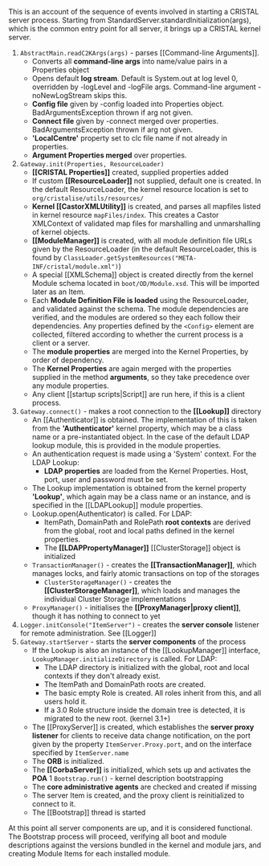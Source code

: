 This is an account of the sequence of events involved in starting a CRISTAL server process. Starting from StandardServer.standardInitialization(args), which is the common entry point for all server, it brings up a CRISTAL kernel server.
1. `AbstractMain.readC2KArgs(args)` - parses [[Command-line Arguments]]. 
    * Converts all **command-line args** into name/value pairs in a Properties object
    * Opens default **log stream**. Default is System.out at log level 0, overridden by -logLevel and -logFile args. Command-line argument -noNewLogStream skips this.
    * **Config file** given by -config loaded into Properties object. BadArgumentsException thrown if arg not given.
    * **Connect file** given by -connect merged over properties. BadArgumentsException thrown if arg not given.
    * **'LocalCentre'** property set to clc file name if not already in properties.
    * **Argument Properties merged** over properties.
1. `Gateway.init(Properties, ResourceLoader)`
    * **[[CRISTAL Properties]]** created, supplied properties added
    * If custom **[[ResourceLoader]]** not supplied, default one is created. In the default ResourceLoader, the kernel resource location is set to `org/cristalise/utils/resources/`
    * **Kernel [[CastorXMLUtility]]** is created, and parses all mapfiles listed in kernel resource `mapFiles/index`. This creates a Castor XMLContext of validated map files for marshalling and unmarshalling of kernel objects.
    * **[[ModuleManager]]** is created, with all module definition file URLs given by the ResourceLoader (in the default ResourceLoader, this is found by `ClassLoader.getSystemResources("META-INF/cristal/module.xml")`)
    * A special [[XMLSchema]] object is created directly from the kernel Module schema located in `boot/OD/Module.xsd`. This will be imported later as an Item.
    * Each **Module Definition File is loaded** using the ResourceLoader, and validated against the schema. The module dependencies are verified, and the modules are ordered so they each follow their dependencies. Any properties defined by the `<Config>` element are collected, filtered according to whether the current process is a client or a server.
    * The **module properties** are merged into the Kernel Properties, by order of dependency.
    * The **Kernel Properties** are again merged with the properties supplied in the method **arguments**, so they take precedence over any module properties.
    * Any client [[startup scripts|Script]] are run here, if this is a client process.
1. `Gateway.connect()` - makes a root connection to the **[[Lookup]]** directory
    * An [[Authenticator]] is obtained. The implementation of this is taken from the **'Authenticator'** kernel property, which may be a class name or a pre-instantiated object. In the case of the default LDAP lookup module, this is provided in the module properties.
    * An authentication request is made using a 'System' context. For the LDAP Lookup:
        * **LDAP properties** are loaded from the Kernel Properties. Host, port, user and password must be set.
    * The Lookup implementation is obtained from the kernel property **'Lookup'**, which again may be a class name or an instance, and is specified in the [[LDAPLookup]] module properties.
    * Lookup.open(Authenticator) is called. For LDAP:
        * ItemPath, DomainPath and RolePath **root contexts** are derived from the global, root and local paths defined in the kernel properties.
        * The **[[LDAPPropertyManager]]** [[ClusterStorage]] object is initialized
    * `TransactionManager()` -  creates the **[[TransactionManager]]**, which manages locks, and fairly atomic transactions on top of the storages
        * `ClusterStorageManager()` - creates the **[[ClusterStorageManager]]**, which loads and manages the individual Cluster Storage implementations
    * `ProxyManager()` - initialises the **[[ProxyManager|proxy client]]**, though it has nothing to connect to yet
1. `Logger.initConsole("ItemServer")` - creates the **server console** listener for remote administration. See [[Logger]]
1. `Gateway.startServer` - starts the **server components** of the process
    * If the Lookup is also an instance of the [[LookupManager]] interface, `LookupManager.initializeDirectory` is called. For LDAP:
        * The LDAP directory is initialized with the global, root and local contexts if they don't already exist.
        * The ItemPath and DomainPath roots are created.
        * The basic empty Role is created. All roles inherit from this, and all users hold it.
        * If a 3.0 Role structure inside the domain tree is detected, it is migrated to the new root. (kernel 3.1+)
    * The [[ProxyServer]] is created, which establishes the **server proxy listener** for clients to receive data change notification, on the port given by the property `ItemServer.Proxy.port`, and on the interface specified by `ItemServer.name`
    * The **ORB** is initialized.
    * The **[[CorbaServer]]** is initialized, which sets up and activates the **POA**
1 `Bootstrap.run()` - kernel description bootstrapping
    * The **core administrative agents** are checked and created if missing
    * The server Item is created, and the proxy client is reinitialized to connect to it.
    * The [[Bootstrap]] thread is started

At this point all server components are up, and it is considered functional. The Bootstrap process will proceed, verifying all boot and module descriptions against the versions bundled in the kernel and module jars, and creating Module Items for each installed module.